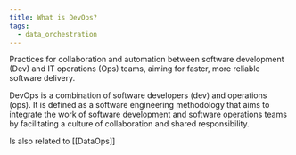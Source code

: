 ```yaml
---
title: What is DevOps?
tags:
  - data_orchestration
---
```

Practices for collaboration and automation between software development (Dev) and IT operations (Ops) teams, aiming for faster, more reliable software delivery.

DevOps is a combination of software developers (dev) and operations (ops). It is defined as a software engineering methodology that aims to integrate the work of software development and software operations teams by facilitating a culture of collaboration and shared responsibility.

Is also related to [[DataOps]]